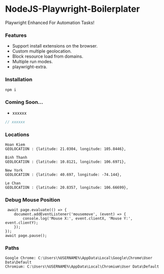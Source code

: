 # NodeJS-Playwright-Boilerplater
Playwright Enhanced For Automation Tasks!

### Features
- Support install extensions on the browser.
- Custom multiple geolocation.
- Block resource load from domains.
- Multiple run modes.
- playwright-extra.

### Installation
```bash
npm i
```

### Coming Soon...
- xxxxxx
```javascript
// xxxxxx
```

### Locations

    Hoan Kiem
    GEOLOCATION : {latitude: 21.0304, longitude: 105.8446},
    
    Binh Thanh
    GEOLOCATION : {latitude: 10.8121, longitude: 106.6971},
    
    New York
    GEOLOCATION : {latitude: 40.697, longitude: -74.144},
    
    Le Chan
    GEOLOCATION : {latitude: 20.8357, longitude: 106.66699},

### Debug Mouse Position
     await page.evaluate(() => {
        document.addEventListener('mousemove', (event) => {
            console.log('Mouse X:', event.clientX, 'Mouse Y:', event.clientY);
        });
    });
    await page.pause();

### Paths
    Google Chrome: C:\Users\%USERNAME%\AppData\Local\Google\Chrome\User Data\Default
    Chromium: C:\Users\%USERNAME%\AppData\Local\Chromium\User Data\Default
